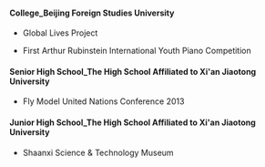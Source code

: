 #### College_Beijing Foreign Studies University

- Global Lives Project
[](pic/v_c_June-2017.png)

- First Arthur Rubinstein International Youth Piano Competition
[](pic/v_c_October-2016.jpg)


#### Senior High School_The High School Affiliated to Xi'an Jiaotong University

- Fly Model United Nations Conference 2013
[](pic/v_s_October-2013.jpg)


#### Junior High School_The High School Affiliated to Xi'an Jiaotong University

- Shaanxi Science & Technology Museum
[](pic/v_j_August-2010.jpg)
 
